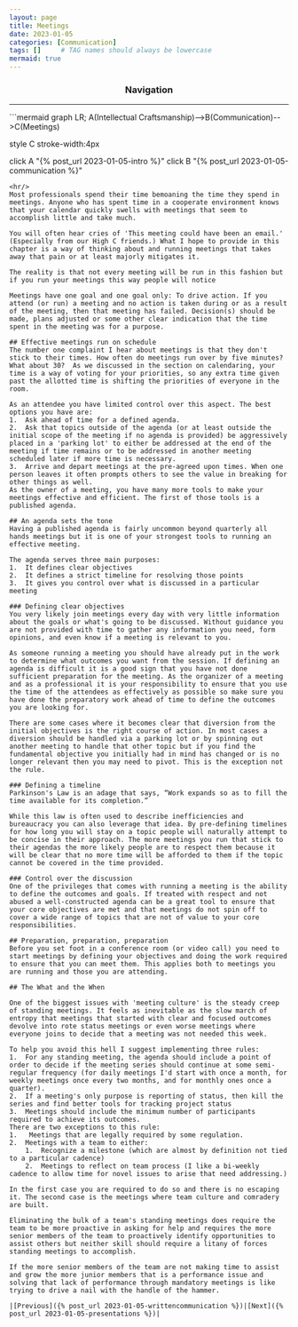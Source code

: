 ```yaml
---
layout: page
title: Meetings
date: 2023-01-05
categories: [Communication]
tags: []     # TAG names should always be lowercase
mermaid: true
---
```

<center><h3>Navigation</h3></center>
<hr/>
```mermaid
graph LR;
  A(Intellectual Craftsmanship)-->B(Communication)-->C(Meetings)

  style C stroke-width:4px

  click A "{% post_url 2023-01-05-intro %}"
  click B "{% post_url 2023-01-05-communication %}"
```
<hr/>
Most professionals spend their time bemoaning the time they spend in meetings. Anyone who has spent time in a cooperate environment knows that your calendar quickly swells with meetings that seem to accomplish little and take much.

You will often hear cries of 'This meeting could have been an email.' (Especially from our High C friends.) What I hope to provide in this chapter is a way of thinking about and running meetings that takes away that pain or at least majorly mitigates it.

The reality is that not every meeting will be run in this fashion but if you run your meetings this way people will notice

Meetings have one goal and one goal only: To drive action. If you attend (or run) a meeting and no action is taken during or as a result of the meeting, then that meeting has failed. Decision(s) should be made, plans adjusted or some other clear indication that the time spent in the meeting was for a purpose.

## Effective meetings run on schedule
The number one complaint I hear about meetings is that they don't stick to their times. How often do meetings run over by five minutes? What about 30?  As we discussed in the section on calendaring, your time is a way of voting for your priorities, so any extra time given past the allotted time is shifting the priorities of everyone in the room.

As an attendee you have limited control over this aspect. The best options you have are:
1.	Ask ahead of time for a defined agenda.
2.	Ask that topics outside of the agenda (or at least outside the initial scope of the meeting if no agenda is provided) be aggressively placed in a 'parking lot' to either be addressed at the end of the meeting if time remains or to be addressed in another meeting scheduled later if more time is necessary.
3.	Arrive and depart meetings at the pre-agreed upon times. When one person leaves it often prompts others to see the value in breaking for other things as well.
As the owner of a meeting, you have many more tools to make your meetings effective and efficient. The first of those tools is a published agenda.

## An agenda sets the tone
Having a published agenda is fairly uncommon beyond quarterly all hands meetings but it is one of your strongest tools to running an effective meeting.

The agenda serves three main purposes:
1.	It defines clear objectives
2.	It defines a strict timeline for resolving those points
3.	It gives you control over what is discussed in a particular meeting

### Defining clear objectives
You very likely join meetings every day with very little information about the goals or what's going to be discussed. Without guidance you are not provided with time to gather any information you need, form opinions, and even know if a meeting is relevant to you.

As someone running a meeting you should have already put in the work to determine what outcomes you want from the session. If defining an agenda is difficult it is a good sign that you have not done sufficient preparation for the meeting. As the organizer of a meeting and as a professional it is your responsibility to ensure that you use the time of the attendees as effectively as possible so make sure you have done the preparatory work ahead of time to define the outcomes you are looking for.

There are some cases where it becomes clear that diversion from the initial objectives is the right course of action. In most cases a diversion should be handled via a parking lot or by spinning out another meeting to handle that other topic but if you find the fundamental objective you initially had in mind has changed or is no longer relevant then you may need to pivot. This is the exception not the rule.

### Defining a timeline
Parkinson's Law is an adage that says, “Work expands so as to fill the time available for its completion.”

While this law is often used to describe inefficiencies and bureaucracy you can also leverage that idea. By pre-defining timelines for how long you will stay on a topic people will naturally attempt to be concise in their approach. The more meetings you run that stick to their agendas the more likely people are to respect them because it will be clear that no more time will be afforded to them if the topic cannot be covered in the time provided.

### Control over the discussion
One of the privileges that comes with running a meeting is the ability to define the outcomes and goals. If treated with respect and not abused a well-constructed agenda can be a great tool to ensure that your core objectives are met and that meetings do not spin off to cover a wide range of topics that are not of value to your core responsibilities.

## Preparation, preparation, preparation
Before you set foot in a conference room (or video call) you need to start meetings by defining your objectives and doing the work required to ensure that you can meet them. This applies both to meetings you are running and those you are attending.

## The What and the When

One of the biggest issues with 'meeting culture' is the steady creep of standing meetings. It feels as inevitable as the slow march of entropy that meetings that started with clear and focused outcomes devolve into rote status meetings or even worse meetings where everyone joins to decide that a meeting was not needed this week.

To help you avoid this hell I suggest implementing three rules:
1.	For any standing meeting, the agenda should include a point of order to decide if the meeting series should continue at some semi-regular frequency (for daily meetings I'd start with once a month, for weekly meetings once every two months, and for monthly ones once a quarter).
2.	If a meeting's only purpose is reporting of status, then kill the series and find better tools for tracking project status
3.	Meetings should include the minimum number of participants required to achieve its outcomes.
There are two exceptions to this rule:
1.	 Meetings that are legally required by some regulation. 
2.	Meetings with a team to either:
    1.	Recognize a milestone (which are almost by definition not tied to a particular cadence)
    2.	Meetings to reflect on team process (I like a bi-weekly cadence to allow time for novel issues to arise that need addressing.)

In the first case you are required to do so and there is no escaping it. The second case is the meetings where team culture and comradery are built.

Eliminating the bulk of a team's standing meetings does require the team to be more proactive in asking for help and requires the more senior members of the team to proactively identify opportunities to assist others but neither skill should require a litany of forces standing meetings to accomplish.

If the more senior members of the team are not making time to assist and grow the more junior members that is a performance issue and solving that lack of performance through mandatory meetings is like trying to drive a nail with the handle of the hammer.

|[Previous]({% post_url 2023-01-05-writtencommunication %})|[Next]({% post_url 2023-01-05-presentations %})|